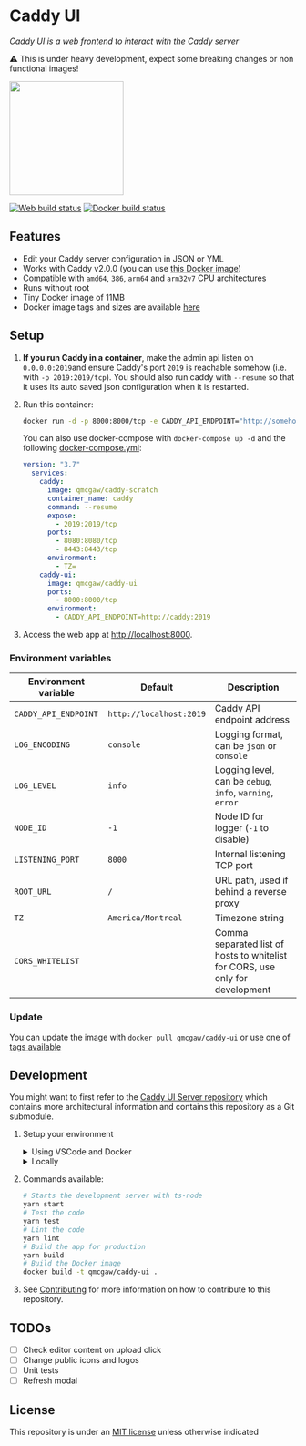 # Caddy UI

*Caddy UI is a web frontend to interact with the Caddy server*

⚠️ This is under heavy development, expect some breaking changes or non functional images!

<img height="200" src="https://raw.githubusercontent.com/qdm12/caddy-ui/main/title.svg">

[![Web build status](https://github.com/qdm12/caddy-ui/workflows/Docker%20build/badge.svg)](https://github.com/qdm12/caddy-ui/actions?query=workflow%3A%22Docker+build%22)
[![Docker build status](https://github.com/qdm12/caddy-ui-server/workflows/Buildx%20latest/badge.svg)](https://github.com/qdm12/caddy-ui-server/actions?query=workflow%3A%22Buildx+latest%22)

## Features

- Edit your Caddy server configuration in JSON or YML
- Works with Caddy v2.0.0 (you can use [this Docker image](https://github.com/qdm12/caddy-scratch))
- Compatible with `amd64`, `386`, `arm64` and `arm32v7` CPU architectures
- Runs without root
- Tiny Docker image of 11MB
- Docker image tags and sizes are available [here](https://hub.docker.com/r/qmcgaw/caddy-ui/tags)

## Setup

1. **If you run Caddy in a container**, make the admin api listen on `0.0.0.0:2019`and ensure Caddy's port `2019` is reachable somehow (i.e. with `-p 2019:2019/tcp`). You should also run caddy with `--resume` so that it uses its auto saved json configuration when it is restarted.
1. Run this container:

    ```sh
    docker run -d -p 8000:8000/tcp -e CADDY_API_ENDPOINT="http://somehost:2019" qmcgaw/caddy-ui
    ```

    You can also use docker-compose with `docker-compose up -d` and the following [docker-compose.yml](https://github.com/qdm12/caddy-ui/blob/master/docker-compose.yml):

    ```yml
    version: "3.7"
      services:
        caddy:
          image: qmcgaw/caddy-scratch
          container_name: caddy
          command: --resume
          expose:
            - 2019:2019/tcp
          ports:
            - 8080:8080/tcp
            - 8443:8443/tcp
          environment:
            - TZ=
        caddy-ui:
          image: qmcgaw/caddy-ui
          ports:
            - 8000:8000/tcp
          environment:
            - CADDY_API_ENDPOINT=http://caddy:2019
    ```

1. Access the web app at [http://localhost:8000](http://localhost:8000).

### Environment variables

| Environment variable | Default | Description |
| --- | --- | --- |
| `CADDY_API_ENDPOINT` | `http://localhost:2019` | Caddy API endpoint address |
| `LOG_ENCODING` | `console` | Logging format, can be `json` or `console` |
| `LOG_LEVEL` | `info` | Logging level, can be `debug`, `info`, `warning`, `error` |
| `NODE_ID` | `-1` | Node ID for logger (`-1` to disable) |
| `LISTENING_PORT` | `8000` | Internal listening TCP port |
| `ROOT_URL` | `/` | URL path, used if behind a reverse proxy |
| `TZ` | `America/Montreal` | Timezone string |
| `CORS_WHITELIST` |  | Comma separated list of hosts to whitelist for CORS, use only for development |

### Update

You can update the image with `docker pull qmcgaw/caddy-ui` or use one of [tags available](https://hub.docker.com/r/qmcgaw/caddy-ui/tags)

## Development

You might want to first refer to the [Caddy UI Server repository](https://github.com/qdm12/caddy-ui-server) which contains more architectural information and contains this repository as a Git submodule.

1. Setup your environment

    <details><summary>Using VSCode and Docker</summary><p>

    1. Install [Docker](https://docs.docker.com/install/)
       - On Windows, share a drive with Docker Desktop and have the project on that partition
       - On OSX, share your project directory with Docker Desktop
    1. With [Visual Studio Code](https://code.visualstudio.com/download), install the [remote containers extension](https://marketplace.visualstudio.com/items?itemName=ms-vscode-remote.remote-containers)
    1. In Visual Studio Code, press on `F1` and select `Remote-Containers: Open Folder in Container...`
    1. Your dev environment is ready to go!... and it's running in a container :+1:

    </p></details>

    <details><summary>Locally</summary><p>

    Install [Nodejs](https://nodejs.org/en/download/) and [Docker](https://www.docker.com/products/docker-desktop), with eventually [yarn](https://classic.yarnpkg.com/en/docs/install/)

    </p></details>

1. Commands available:

    ```sh
    # Starts the development server with ts-node
    yarn start
    # Test the code
    yarn test
    # Lint the code
    yarn lint
    # Build the app for production
    yarn build
    # Build the Docker image
    docker build -t qmcgaw/caddy-ui .
    ```

1. See [Contributing](.github/CONTRIBUTING.md) for more information on how to contribute to this repository.

## TODOs

- [ ] Check editor content on upload click
- [ ] Change public icons and logos
- [ ] Unit tests
- [ ] Refresh modal

## License

This repository is under an [MIT license](https://github.com/qdm12/caddy-ui/master/license) unless otherwise indicated
